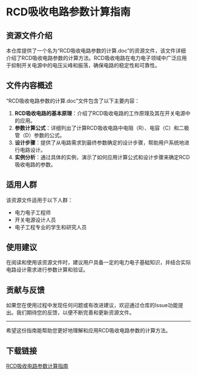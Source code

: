 # RCD吸收电路参数计算指南

## 资源文件介绍

本仓库提供了一个名为“RCD吸收电路参数的计算.doc”的资源文件，该文件详细介绍了RCD吸收电路参数的计算方法。RCD吸收电路在电力电子领域中广泛应用于抑制开关电源中的电压尖峰和振荡，确保电路的稳定性和可靠性。

## 文件内容概述

“RCD吸收电路参数的计算.doc”文件包含了以下主要内容：

1. **RCD吸收电路的基本原理**：介绍了RCD吸收电路的工作原理及其在开关电源中的应用。
2. **参数计算公式**：详细列出了计算RCD吸收电路中电阻（R）、电容（C）和二极管（D）参数的公式。
3. **设计步骤**：提供了从电路需求到最终参数确定的设计步骤，帮助用户系统地进行电路设计。
4. **实例分析**：通过具体的实例，演示了如何应用计算公式和设计步骤来确定RCD吸收电路的参数。

## 适用人群

该资源文件适用于以下人群：

- 电力电子工程师
- 开关电源设计人员
- 电子工程专业的学生和研究人员

## 使用建议

在阅读和使用该资源文件时，建议用户具备一定的电力电子基础知识，并结合实际电路设计需求进行参数计算和验证。

## 贡献与反馈

如果您在使用过程中发现任何问题或有改进建议，欢迎通过仓库的Issue功能提出。我们期待您的反馈，以便不断完善和更新资源文件。

---

希望这份指南能帮助您更好地理解和应用RCD吸收电路参数的计算方法。

## 下载链接

[RCD吸收电路参数计算指南](https://pan.quark.cn/s/f134fc1d31f3)